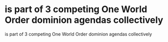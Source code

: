 # is part of 3 competing One World Order dominion agendas collectively

is part of 3 competing One World Order dominion agendas collectively